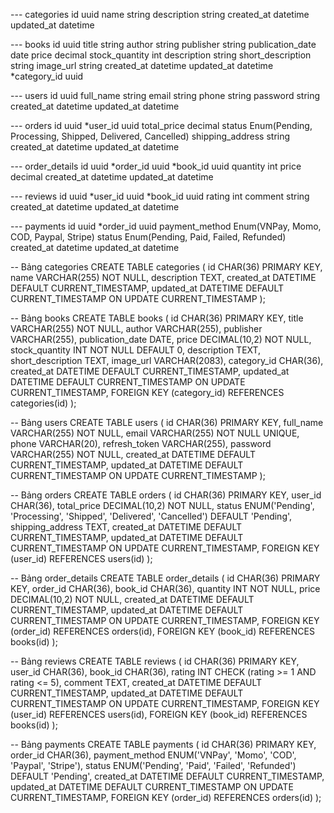 --- categories
id uuid
name string
description string
created_at datetime
updated_at datetime

--- books
id uuid
title string
author string
publisher string
publication_date date
price decimal
stock_quantity int
description string
short_description string
image_url string
created_at datetime
updated_at datetime
\*category_id uuid

--- users
id uuid
full_name string
email string
phone string
password string
created_at datetime
updated_at datetime

--- orders
id uuid
\*user_id uuid
total_price decimal
status Enum(Pending, Processing, Shipped, Delivered, Cancelled)
shipping_address string
created_at datetime
updated_at datetime

--- order_details
id uuid
*order_id uuid
*book_id uuid
quantity int
price decimal
created_at datetime
updated_at datetime

--- reviews
id uuid
*user_id uuid
*book_id uuid
rating int
comment string
created_at datetime
updated_at datetime

--- payments
id uuid
\*order_id uuid
payment_method Enum(VNPay, Momo, COD, Paypal, Stripe)
status Enum(Pending, Paid, Failed, Refunded)
created_at datetime
updated_at datetime

-- Bảng categories
CREATE TABLE categories (
id CHAR(36) PRIMARY KEY,
name VARCHAR(255) NOT NULL,
description TEXT,
created_at DATETIME DEFAULT CURRENT_TIMESTAMP,
updated_at DATETIME DEFAULT CURRENT_TIMESTAMP ON UPDATE CURRENT_TIMESTAMP
);

-- Bảng books
CREATE TABLE books (
id CHAR(36) PRIMARY KEY,
title VARCHAR(255) NOT NULL,
author VARCHAR(255),
publisher VARCHAR(255),
publication_date DATE,
price DECIMAL(10,2) NOT NULL,
stock_quantity INT NOT NULL DEFAULT 0,
description TEXT,
short_description TEXT,
image_url VARCHAR(2083),
category_id CHAR(36),
created_at DATETIME DEFAULT CURRENT_TIMESTAMP,
updated_at DATETIME DEFAULT CURRENT_TIMESTAMP ON UPDATE CURRENT_TIMESTAMP,
FOREIGN KEY (category_id) REFERENCES categories(id)
);

-- Bảng users
CREATE TABLE users (
id CHAR(36) PRIMARY KEY,
full_name VARCHAR(255) NOT NULL,
email VARCHAR(255) NOT NULL UNIQUE,
phone VARCHAR(20),
refresh_token VARCHAR(255),
password VARCHAR(255) NOT NULL,
created_at DATETIME DEFAULT CURRENT_TIMESTAMP,
updated_at DATETIME DEFAULT CURRENT_TIMESTAMP ON UPDATE CURRENT_TIMESTAMP
);

-- Bảng orders
CREATE TABLE orders (
id CHAR(36) PRIMARY KEY,
user_id CHAR(36),
total_price DECIMAL(10,2) NOT NULL,
status ENUM('Pending', 'Processing', 'Shipped', 'Delivered', 'Cancelled') DEFAULT 'Pending',
shipping_address TEXT,
created_at DATETIME DEFAULT CURRENT_TIMESTAMP,
updated_at DATETIME DEFAULT CURRENT_TIMESTAMP ON UPDATE CURRENT_TIMESTAMP,
FOREIGN KEY (user_id) REFERENCES users(id)
);

-- Bảng order_details
CREATE TABLE order_details (
id CHAR(36) PRIMARY KEY,
order_id CHAR(36),
book_id CHAR(36),
quantity INT NOT NULL,
price DECIMAL(10,2) NOT NULL,
created_at DATETIME DEFAULT CURRENT_TIMESTAMP,
updated_at DATETIME DEFAULT CURRENT_TIMESTAMP ON UPDATE CURRENT_TIMESTAMP,
FOREIGN KEY (order_id) REFERENCES orders(id),
FOREIGN KEY (book_id) REFERENCES books(id)
);

-- Bảng reviews
CREATE TABLE reviews (
id CHAR(36) PRIMARY KEY,
user_id CHAR(36),
book_id CHAR(36),
rating INT CHECK (rating >= 1 AND rating <= 5),
comment TEXT,
created_at DATETIME DEFAULT CURRENT_TIMESTAMP,
updated_at DATETIME DEFAULT CURRENT_TIMESTAMP ON UPDATE CURRENT_TIMESTAMP,
FOREIGN KEY (user_id) REFERENCES users(id),
FOREIGN KEY (book_id) REFERENCES books(id)
);

-- Bảng payments
CREATE TABLE payments (
id CHAR(36) PRIMARY KEY,
order_id CHAR(36),
payment_method ENUM('VNPay', 'Momo', 'COD', 'Paypal', 'Stripe'),
status ENUM('Pending', 'Paid', 'Failed', 'Refunded') DEFAULT 'Pending',
created_at DATETIME DEFAULT CURRENT_TIMESTAMP,
updated_at DATETIME DEFAULT CURRENT_TIMESTAMP ON UPDATE CURRENT_TIMESTAMP,
FOREIGN KEY (order_id) REFERENCES orders(id)
);
